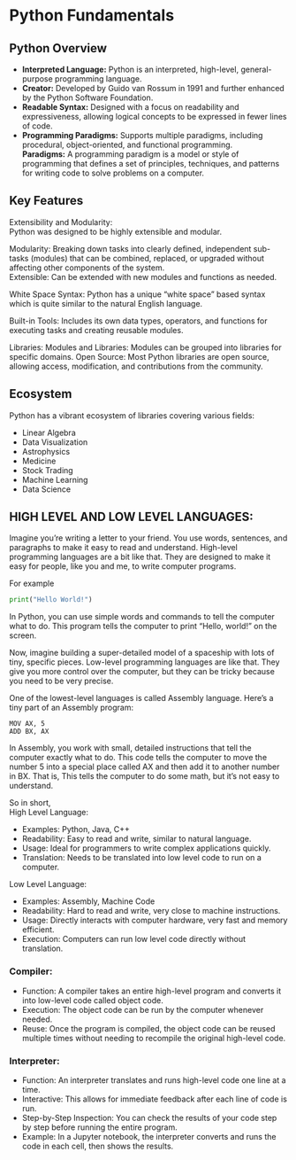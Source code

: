 # Python Fundamentals

## Python Overview
- **Interpreted Language:** Python is an interpreted, high-level, general-purpose programming language.
- **Creator:** Developed by Guido van Rossum in 1991 and further enhanced by the Python Software Foundation.
- **Readable Syntax:** Designed with a focus on readability and expressiveness, allowing logical concepts to be expressed in fewer lines of code.
- **Programming Paradigms:** Supports multiple paradigms, including procedural, object-oriented, and functional programming. <br />
  **Paradigms:** A programming paradigm is a model or style of programming that defines a set of principles, techniques, and patterns for writing code to solve problems on a computer.


## Key Features

Extensibility and Modularity:<br />
Python was designed to be highly extensible and modular.

Modularity: Breaking down tasks into clearly defined, independent sub-tasks (modules) that can be combined, replaced, or upgraded without affecting other components of the system.<br />
Extensible: Can be extended with new modules and functions as needed.

White Space Syntax:
Python has a unique “white space” based syntax which is quite similar to the natural English 
language.

Built-in Tools:
Includes its own data types, operators, and functions for executing tasks and creating reusable modules.

Libraries:
Modules and Libraries: Modules can be grouped into libraries for specific domains.
Open Source: Most Python libraries are open source, allowing access, modification, and contributions from the community.

## Ecosystem

Python has a vibrant ecosystem of libraries covering various fields:
- Linear Algebra
- Data Visualization
- Astrophysics
- Medicine
- Stock Trading
- Machine Learning
- Data Science

## HIGH LEVEL AND LOW LEVEL LANGUAGES:
Imagine you’re writing a letter to your friend. You use words, sentences, and paragraphs to make it easy to read and understand. High-level programming languages are a bit like that. They are designed to make it easy for people, like you and me, to write computer programs.

For example
```python
print("Hello World!")
```
In Python, you can use simple words and commands to tell the computer what to do. This program tells the computer to print “Hello, world!” on the screen.

Now, imagine building a super-detailed model of a spaceship with lots of tiny, specific pieces. Low-level programming languages are like that. They give you more control over the computer, but they can be tricky because you need to be very precise.

One of the lowest-level languages is called Assembly language. Here’s a tiny part of an Assembly program:
```
MOV AX, 5
ADD BX, AX
```
In Assembly, you work with small, detailed instructions that tell the computer exactly what to do. This code tells the computer to move the number 5 into a special place called AX and then add it to another number in BX. That is, This tells the computer to do some math, but it’s not easy to understand.

So in short, <br />
High Level Language:
- Examples: Python, Java, C++
- Readability: Easy to read and write, similar to natural language.
- Usage: Ideal for programmers to write complex applications quickly.
- Translation: Needs to be translated into low level code to run on a computer.

Low Level Language: <br />
- Examples: Assembly, Machine Code
- Readability: Hard to read and write, very close to machine instructions.
- Usage: Directly interacts with computer hardware, very fast and memory efficient.
- Execution: Computers can run low level code directly without translation.

### Compiler:
- Function: A compiler takes an entire high-level program and converts it into low-level code called object code.
- Execution: The object code can be run by the computer whenever needed.
- Reuse: Once the program is compiled, the object code can be reused multiple times without needing to recompile the original high-level code.

### Interpreter:

- Function: An interpreter translates and runs high-level code one line at a time.
- Interactive: This allows for immediate feedback after each line of code is run.
- Step-by-Step Inspection: You can check the results of your code step by step before running the entire program.
- Example: In a Jupyter notebook, the interpreter converts and runs the code in each cell, then shows the results.

